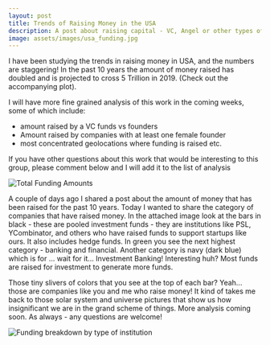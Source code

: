 ```yaml
---
layout: post
title: Trends of Raising Money in the USA
description: A post about raising capital - VC, Angel or other types of funding in USA. 
image: assets/images/usa_funding.jpg
---
```


I have been studying the trends in raising money in USA, and the numbers are staggering! In the past 10 years the amount of money raised has doubled and is projected to cross 5 Trillion in 2019. (Check out the accompanying plot).

I will have more fine grained analysis of this work in the coming weeks, some of which include: 
- amount raised by a VC funds vs founders
- Amount raised by companies with at least one female founder
- most concentrated geolocations where funding is raised etc.

If you have other questions about this work that would be interesting to this group, please comment below and I will add it to the list of analysis

![Total Funding Amounts](https://rutumulkar.com/assets/images/total_funding.jpg)

A couple of days ago I shared a post about the amount of money that has been raised for the past 10 years. Today I wanted to share the category of companies that have raised money. In the attached image look at the bars in black - these are pooled investment funds - they are institutions like PSL, YCombinator, and others who have raised funds to support startups like ours. It also includes hedge funds. In green you see the next highest category - banking and financial. Another category is navy (dark blue) which is for ... wait for it... Investment Banking! Interesting huh? Most funds are raised for investment to generate more funds.

Those tiny slivers of colors that you see at the top of each bar? Yeah... those are companies like you and me who raise money! It kind of takes me back to those solar system and universe pictures that show us how insignificant we are in the grand scheme of things. More analysis coming soon. As always - any questions are welcome!

![Funding breakdown by type of institution](https://rutumulkar.com/assets/images/total_funding_by_type.jpg)